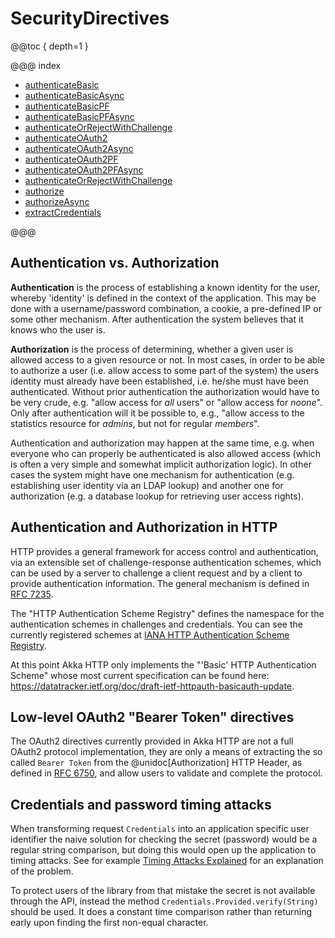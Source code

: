 # SecurityDirectives

@@toc { depth=1 }

@@@ index

* [authenticateBasic](authenticateBasic.md)
* [authenticateBasicAsync](authenticateBasicAsync.md)
* [authenticateBasicPF](authenticateBasicPF.md)
* [authenticateBasicPFAsync](authenticateBasicPFAsync.md)
* [authenticateOrRejectWithChallenge](authenticateOrRejectWithChallenge.md)
* [authenticateOAuth2](authenticateOAuth2.md)
* [authenticateOAuth2Async](authenticateOAuth2Async.md)
* [authenticateOAuth2PF](authenticateOAuth2PF.md)
* [authenticateOAuth2PFAsync](authenticateOAuth2PFAsync.md)
* [authenticateOrRejectWithChallenge](authenticateOrRejectWithChallenge.md)
* [authorize](authorize.md)
* [authorizeAsync](authorizeAsync.md)
* [extractCredentials](extractCredentials.md)

@@@

<a id="authentication-vs-authorization"></a>
## Authentication vs. Authorization

**Authentication** is the process of establishing a known identity for the user, whereby 'identity' is defined in the
context of the application. This may be done with a username/password combination, a cookie, a pre-defined IP or some
other mechanism. After authentication the system believes that it knows who the user is.

**Authorization** is the process of determining, whether a given user is allowed access to a given resource or not. In
most cases, in order to be able to authorize a user (i.e. allow access to some part of the system) the users identity
must already have been established, i.e. he/she must have been authenticated. Without prior authentication the
authorization would have to be very crude, e.g. "allow access for *all* users" or "allow access for *noone*". Only after
authentication will it be possible to, e.g., "allow access to the statistics resource for *admins*, but not for regular
*members*".

Authentication and authorization may happen at the same time, e.g. when everyone who can properly be authenticated is
also allowed access (which is often a very simple and somewhat implicit authorization logic). In other cases the
system might have one mechanism for authentication (e.g. establishing user identity via an LDAP lookup) and another one
for authorization (e.g. a database lookup for retrieving user access rights).

## Authentication and Authorization in HTTP

HTTP provides a general framework for access control and authentication, via an extensible set of challenge-response
authentication schemes, which can be used by a server to challenge a client request and by a client to provide
authentication information. The general mechanism is defined in [RFC 7235](https://tools.ietf.org/html/rfc7235).

The "HTTP Authentication Scheme Registry" defines the namespace for the authentication schemes in challenges and
credentials. You can see the currently registered schemes at [IANA HTTP Authentication Scheme Registry](https://www.iana.org/assignments/http-authschemes/http-authschemes.xhtml).

At this point Akka HTTP only implements the "'Basic' HTTP Authentication Scheme" whose most current specification can be
found here: <https://datatracker.ietf.org/doc/draft-ietf-httpauth-basicauth-update>.

## Low-level OAuth2 "Bearer Token" directives

The OAuth2 directives currently provided in Akka HTTP are not a full OAuth2 protocol implementation,
they are only a means of extracting the so called `Bearer Token` from the @unidoc[Authorization] HTTP Header,
as defined in [RFC 6750](https://tools.ietf.org/html/rfc6750), and allow users to validate and complete the protocol.

<a id="credentials-and-timing-attacks"></a>
## Credentials and password timing attacks

When transforming request `Credentials` into an application specific user identifier the naive solution for
checking the secret (password) would be a regular string comparison, but doing this would open up the application to
timing attacks. See for example [Timing Attacks Explained](https://emerose.com/timing-attacks-explained) for an explanation of the problem.

To protect users of the library from that mistake the secret is not available through the API, instead the method
`Credentials.Provided.verify(String)` should be used. It does a constant time comparison rather than returning early
upon finding the first non-equal character.